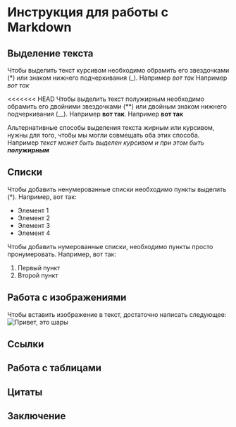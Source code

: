 # Инструкция для работы с Markdown

## Выделение текста

Чтобы выделить текст курсивом необходимо обрамить его звездочками (*) или знаком нижнего подчеркивания (_). Например _вот так_ Например *вот так*

<<<<<<< HEAD
Чтобы выделить текст полужирным необходимо обрамить его двойними звездочками (**) или двойным знаком нижнего подчеркивания (__). Например __вот так__. Например **вот так**

Альтернативные способы выделения текста жирным или курсивом, нужны для того, чтобы мы могли совмещать оба этих способа. Например _текст может быть выделен курсивом и при этом быть **полужирным**_
## Списки

Чтобы добавить ненумерованные списки необходимо пункты выделить (*). Например, вот так:
* Элемент 1
* Элемент 2
* Элемент 3
* Элемент 4

Чтобы добавить нумерованные списки, необходимо пункты просто пронумеровать. Например, вот так:
1. Первый пункт
2. Второй пункт

## Работа с изображениями 

Чтобы вставить изображение в текст, достаточно написать следующее:
![Привет, это шары](IMG_4350.JPG)

## Ссылки

## Работа с таблицами

## Цитаты

## Заключение